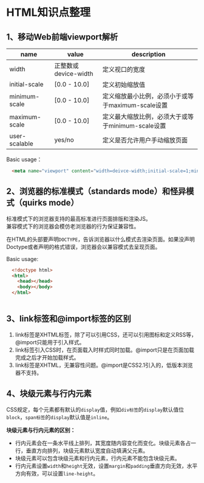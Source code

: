 # HTML知识点整理

## 1、移动Web前端viewport解析

| name | value | description |
| ---- | ---- | ---- |
| width | 正整数或device-width | 定义视口的宽度 |
| initial-scale | [0.0 - 10.0] | 定义初始缩放值 |
| minimum-scale | [0.0 - 10.0] | 定义缩放最小比例，必须小于或等于maximum-scale设置 |
| maximum-scale | [0.0 - 10.0] | 定义最大缩放比例，必须大于或等于minimum-scale设置 |
| user-scalable | yes/no | 定义是否允许用户手动缩放页面 |

Basic usage：
``` html
  <meta name="viewport" content="width=deivce-width;initial-scale=1;minimum-scale=1;maximum-scale=1;" />
```

## 2、浏览器的标准模式（standards mode）和怪异模式（quirks mode）
标准模式下的浏览器支持的最高标准进行页面排版和渲染JS。  
兼容模式下的浏览器会模仿老浏览器的行为保证兼容性。

在HTML的头部要声明`DOCTYPE`，告诉浏览器以什么模式去渲染页面。如果没声明Doctype或者声明的格式错误，浏览器会以兼容模式去呈现页面。

Basic usage:
``` html
  <!doctype html>
  <html>
    <head></head>
    <body></body>
  </html>
  
```

## 3、link标签和@import标签的区别
1. link标签是XHTML标签，除了可以引用CSS，还可以引用图标和定义RSS等，@import只能用于引入样式。
2. link标签引入CSS时，在页面载入时样式同时加载。@import只是在页面加载完成之后才开始加载样式。
3. link标签是XHTML，无兼容性问题。@import是CSS2.1引入的，低版本浏览器不支持。

## 4、块级元素与行内元素
CSS规定，每个元素都有默认的`display`值，例如`div标签`的`display`默认值位`block`，`span标签`的`display`默认值是`inline`。

**块级元素与行内元素的区别：**
* 行内元素会在一条水平线上排列，其宽度随内容变化而变化。块级元素各占一行，垂直方向排列，块级元素默认宽度自动填满父元素。
* 块级元素可以包含块级元素和行内元素，行内元素不能包含块级元素。
* 行内元素设置`width`和`height`无效，设置`margin`和`padding`垂直方向无效，水平方向有效，可以设置`line-height`。